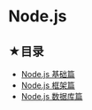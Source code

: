 # Node.js 

## ★目录

- [Node.js 基础篇](./01/README.md)
- [Node.js 框架篇](./02/README.md)
- [Node.js 数据库篇](./03/README.md)
